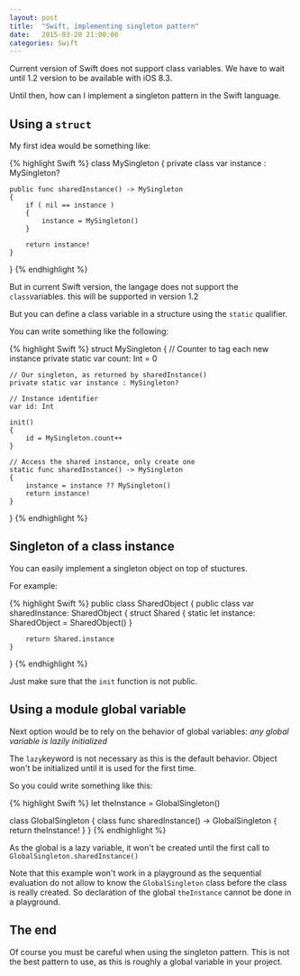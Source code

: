 ```yaml
---
layout: post
title:  "Swift, implementing singleton pattern"
date:   2015-03-20 21:00:00
categories: Swift
---
```


Current version of Swift does not support class variables. 
We have to wait until 1.2 version to be available with iOS 8.3.

Until then, how can I implement a singleton pattern in the Swift language.

## Using a ``struct``

My first idea would be something like:

{% highlight Swift %}
class MySingleton
{
	private class var instance : MySingleton?
	
	public func sharedInstance() -> MySingleton 
	{
		if ( nil == instance )
		{
			instance = MySingleton()
		}
		
		return instance!
	}
}
{% endhighlight %}

But in current Swift version, the langage does not support the ``class``variables. 
this will be supported in version 1.2

But you can define a class variable in a structure using the ``static`` qualifier.

You can write something like the following:

{% highlight Swift %}
struct MySingleton
{
    // Counter to tag each new instance
    private static var count: Int = 0
    
    // Our singleton, as returned by sharedInstance()
    private static var instance : MySingleton?
    
    // Instance identifier
    var id: Int
    
    init()
    {
        id = MySingleton.count++
    }
    
    // Access the shared instance, only create one
    static func sharedInstance() -> MySingleton
    {
        instance = instance ?? MySingleton()
        return instance!
    }
}
{% endhighlight %}

## Singleton of a class instance


You can easily implement a singleton object on top of stuctures.

For example:

{% highlight Swift %}
public class SharedObject
{
    public class var sharedInstance: SharedObject
    {
        struct Shared
        {
            static let instance: SharedObject = SharedObject()
        }
        
        return Shared.instance
    }
}
{% endhighlight %}

Just make sure that the ``init`` function is not public.



## Using a module global variable


Next option would be to rely on the behavior of global variables:
*any global variable is lazily initialized*

The ``lazy``keyword is not necessary as this is the default behavior. 
Object won't be initialized until it is used for the first time.


So you could write something like this:

{% highlight Swift %}
let theInstance = GlobalSingleton()

class GlobalSingleton
{
    class func sharedInstance() -> GlobalSingleton
    {
        return theInstance!
    }
}
{% endhighlight %}

As the global is a lazy variable, it won't be created until the first call to 
``GlobalSingleton.sharedInstance()``

Note that this example won't work in a playground as the sequential evaluation do not 
allow to know the ``GlobalSingleton`` class before the class is really created. 
So declaration of the global ``theInstance`` cannot be done in a playground.

## The end

Of course you must be careful when using the singleton pattern. 
This is not the best pattern to use, as this is roughly a global variable in your project.



